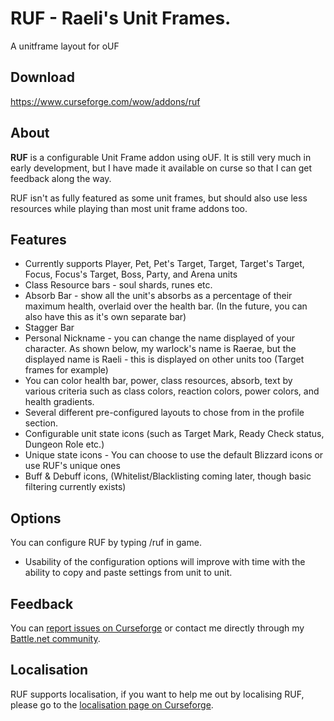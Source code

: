# RUF - Raeli's Unit Frames.
A unitframe layout for oUF

## Download

<https://www.curseforge.com/wow/addons/ruf>


## About
**RUF** is a configurable Unit Frame addon using oUF. It is still very much in early development, but I have made it available on curse so that I can get feedback along the way.

RUF isn't as fully featured as some unit frames, but should also use less resources while playing than most unit frame addons too. 


## Features
* Currently supports Player, Pet, Pet's Target, Target, Target's Target, Focus, Focus's Target, Boss, Party, and Arena units
* Class Resource bars - soul shards, runes etc.
* Absorb Bar - show all the unit's absorbs as a percentage of their maximum health, overlaid over the health bar. (In the future, you can also have this as it's own separate bar)
* Stagger Bar
* Personal Nickname - you can change the name displayed of your character. As shown below, my warlock's name is Raerae, but the displayed name is Raeli - this is displayed on other units too (Target frames for example)
* You can color health bar, power, class resources, absorb, text by various criteria such as class colors, reaction colors, power colors, and health gradients.
* Several different pre-configured layouts to chose from in the profile section.
* Configurable unit state icons (such as Target Mark, Ready Check status, Dungeon Role etc.)
* Unique state icons - You can choose to use the default Blizzard icons or use RUF's unique ones
* Buff & Debuff icons, (Whitelist/Blacklisting coming later, though basic filtering currently exists)


## Options
You can configure RUF by typing /ruf in game. 
* Usability of the configuration options will improve with time with the ability to copy and paste settings from unit to unit.

## Feedback

You can [report issues on Curseforge](https://wow.curseforge.com/projects/ruf/issues) or contact me directly through my [Battle.net community](https://blizzard.com/invite/WqRG7EUgOR).

## Localisation

RUF supports localisation, if you want to help me out by localising RUF, please go to the [localisation page on Curseforge](https://wow.curseforge.com/projects/ruf/localization).
